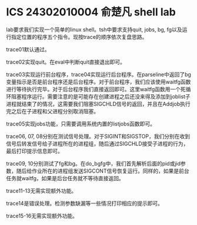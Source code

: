 # ICS 24302010004 俞楚凡 shell lab

lab要求我们实现一个简单的linux shell。tsh中要求支持quit, jobs, bg, fg以及运行指定位置的程序五个指令。现按trace的顺序依次复盘思路。

trace01默认通过。

trace02实现quit。在eval中判断quit直接退出即可。

trace03实现运行前台程序，trace04实现运行后台程序。在parseline中返回了bg变量指示是否是前台程序还是后台程序。对于前台程序，我们应该使用waitfg函数进行等待执行完毕。对于后台程序我们直接返回即可。这里waitfg函数用一个死循环阻塞程序运行。需要注意的是可能存在创建进程之后还没来得及添加到joblist子进程就结束了的情况，这需要我们阻塞SIGCHLD信号的返回，并且在Addjob执行完之后在子进程和父进程分别取消阻塞。

trace05实现jobs功能，只需要调用系统内置的listjobs函数即可。

trace06, 07, 08分别在测试信号处理。对于SIGINT和SIGSTOP，我们分别在收到信号后转发信号给子进程所在的进程组，随后通过SIGCHLD接受子进程的行为，最后打印提示信息即可。

trace09, 10分别测试了fg和bg。在do_bgfg中，我们首先解析后面的pid或jid参数，随后给作业所在的进程组发送SIGCONT信号恢复运行。同样的，如果是前台任务就waitfg，如果是后台任务就不等待直接返回。

trace11-13无需实现额外功能。

trace14是错误处理。检测参数缺漏等一些情况打印相应的提示即可。

trace15-16无需实现额外功能。